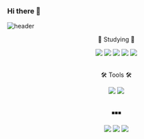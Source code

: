 ### Hi there 👋

![header](https://capsule-render.vercel.app/api?type=waving&color=random&height=350&section=header&text=kyeom%20gyeom&animation=fadeIn&fontSize=90)

<div align="center"> 
            <p>📝 Studying 📝</p>
            <img src="https://img.shields.io/badge/Python-3766AB?style=flat-square&logo=Python&logoColor=white"/>
              <img src="https://img.shields.io/badge/Numpy-013243?style=flat-square&logo=Numpy&logoColor=white"/>
              <img src="https://img.shields.io/badge/Scikit--learn-F7931E?style=flat-square&logo=Scikit-learn&logoColor=white"/>
              <img src="https://img.shields.io/badge/Pandas-150458?style=flat-square&logo=Pandas&logoColor=white"/>
              <img src="https://img.shields.io/badge/TensorFlow-FF6F00?style=flat-square&logo=TensorFlow&logoColor=white"/>
</div> &nbsp

<div align="center">
            <p>🛠️ Tools 🛠️</p>
            <img src="https://img.shields.io/badge/Jupyter-F37626?style=flat-square&logo=Jupyter&logoColor=white"/>
            <img src="https://img.shields.io/badge/Google Colab-F9AB00?style=flat-square&logo=Google Colab&logoColor=white"/>
</div> &nbsp

<div align="center"> 
            <p>◾◾◾</p>
            <a href="https://kylo8.tistory.com"><img src="https://img.shields.io/badge/-tistory-lightgrey"/></a>
            <a href="mailto:rlagusrua3687@gmail.com"><img src="https://img.shields.io/badge/Gmail-EA4335?style=flat-square&logo=Gmail&logoColor=white"/></a>
           <a href="https://hits.seeyoufarm.com"><img src="https://hits.seeyoufarm.com/api/count/incr/badge.svg?url=https%3A%2F%2Fgithub.com%2Fkylo-dev&count_bg=%2379C83D&title_bg=%23555555&icon=github.svg&icon_color=%23E7E7E7&title=hits&edge_flat=false"/></a>
</div>

